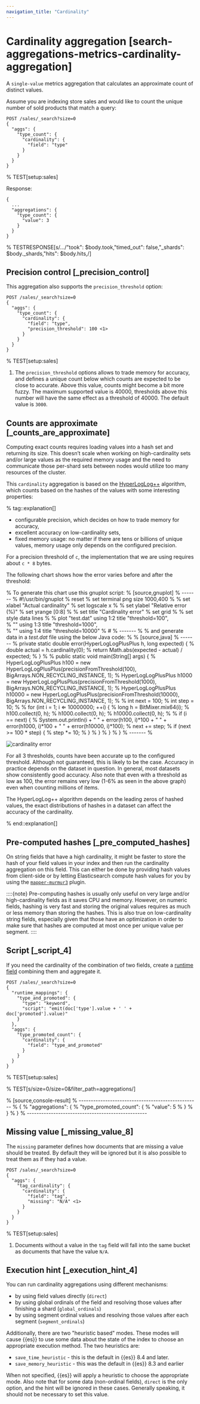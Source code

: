 ```yaml
---
navigation_title: "Cardinality"
---
```


# Cardinality aggregation [search-aggregations-metrics-cardinality-aggregation]


A `single-value` metrics aggregation that calculates an approximate count of distinct values.

Assume you are indexing store sales and would like to count the unique number of sold products that match a query:

```console
POST /sales/_search?size=0
{
  "aggs": {
    "type_count": {
      "cardinality": {
        "field": "type"
      }
    }
  }
}
```

%  TEST[setup:sales]

Response:

```console-result
{
  ...
  "aggregations": {
    "type_count": {
      "value": 3
    }
  }
}
```

%  TESTRESPONSE[s/\.\.\./"took": $body.took,"timed_out": false,"_shards": $body._shards,"hits": $body.hits,/]

## Precision control [_precision_control]

This aggregation also supports the `precision_threshold` option:

```console
POST /sales/_search?size=0
{
  "aggs": {
    "type_count": {
      "cardinality": {
        "field": "type",
        "precision_threshold": 100 <1>
      }
    }
  }
}
```

%  TEST[setup:sales]

1. The `precision_threshold` options allows to trade memory for accuracy, and defines a unique count below which counts are expected to be close to accurate. Above this value, counts might become a bit more fuzzy. The maximum supported value is 40000, thresholds above this number will have the same effect as a threshold of 40000. The default value is `3000`.



## Counts are approximate [_counts_are_approximate]

Computing exact counts requires loading values into a hash set and returning its size. This doesn’t scale when working on high-cardinality sets and/or large values as the required memory usage and the need to communicate those per-shard sets between nodes would utilize too many resources of the cluster.

This `cardinality` aggregation is based on the [HyperLogLog++](https://static.googleusercontent.com/media/research.google.com/fr//pubs/archive/40671.pdf) algorithm, which counts based on the hashes of the values with some interesting properties:

%  tag::explanation[]

* configurable precision, which decides on how to trade memory for accuracy,
* excellent accuracy on low-cardinality sets,
* fixed memory usage: no matter if there are tens or billions of unique values, memory usage only depends on the configured precision.

For a precision threshold of `c`, the implementation that we are using requires about `c * 8` bytes.

The following chart shows how the error varies before and after the threshold:

% To generate this chart use this gnuplot script:
% [source,gnuplot]
% -------
% #!/usr/bin/gnuplot
% reset
% set terminal png size 1000,400
% 
% set xlabel "Actual cardinality"
% set logscale x
% 
% set ylabel "Relative error (%)"
% set yrange [0:8]
% 
% set title "Cardinality error"
% set grid
% 
% set style data lines
% 
% plot "test.dat" using 1:2 title "threshold=100", \
% "" using 1:3 title "threshold=1000", \
% "" using 1:4 title "threshold=10000"
% #
% -------
% 
% and generate data in a *test.dat* file using the below Java code:
% 
% [source,java]
% -------
% private static double error(HyperLogLogPlusPlus h, long expected) {
%     double actual = h.cardinality(0);
%     return Math.abs(expected - actual) / expected;
% }
% 
% public static void main(String[] args) {
%     HyperLogLogPlusPlus h100 = new HyperLogLogPlusPlus(precisionFromThreshold(100), BigArrays.NON_RECYCLING_INSTANCE, 1);
%     HyperLogLogPlusPlus h1000 = new HyperLogLogPlusPlus(precisionFromThreshold(1000), BigArrays.NON_RECYCLING_INSTANCE, 1);
%     HyperLogLogPlusPlus h10000 = new HyperLogLogPlusPlus(precisionFromThreshold(10000), BigArrays.NON_RECYCLING_INSTANCE, 1);
% 
%     int next = 100;
%     int step = 10;
% 
%     for (int i = 1; i ⇐ 10000000; ++i) {
%         long h = BitMixer.mix64(i);
%         h100.collect(0, h);
%         h1000.collect(0, h);
%         h10000.collect(0, h);
% 
%         if (i == next) {
%             System.out.println(i + " " + error(h100, i)*100 + " " + error(h1000, i)*100 + " " + error(h10000, i)*100);
%             next += step;
%             if (next >= 100 * step) {
%                 step *= 10;
%             }
%         }
%     }
% }
% -------
% 

![cardinality error](images/cardinality_error.png "")

For all 3 thresholds, counts have been accurate up to the configured threshold. Although not guaranteed, this is likely to be the case. Accuracy in practice depends on the dataset in question. In general, most datasets show consistently good accuracy. Also note that even with a threshold as low as 100, the error remains very low (1-6% as seen in the above graph) even when counting millions of items.

The HyperLogLog++ algorithm depends on the leading zeros of hashed values, the exact distributions of hashes in a dataset can affect the accuracy of the cardinality.

%  end::explanation[]


## Pre-computed hashes [_pre_computed_hashes]

On string fields that have a high cardinality, it might be faster to store the hash of your field values in your index and then run the cardinality aggregation on this field. This can either be done by providing hash values from client-side or by letting Elasticsearch compute hash values for you by using the [`mapper-murmur3`](https://www.elastic.co/guide/en/elasticsearch/plugins/current/mapper-murmur3.html) plugin.

::::{note} 
Pre-computing hashes is usually only useful on very large and/or high-cardinality fields as it saves CPU and memory. However, on numeric fields, hashing is very fast and storing the original values requires as much or less memory than storing the hashes. This is also true on low-cardinality string fields, especially given that those have an optimization in order to make sure that hashes are computed at most once per unique value per segment.
::::



## Script [_script_4]

If you need the cardinality of the combination of two fields, create a [runtime field](runtime.md) combining them and aggregate it.

```console
POST /sales/_search?size=0
{
  "runtime_mappings": {
    "type_and_promoted": {
      "type": "keyword",
      "script": "emit(doc['type'].value + ' ' + doc['promoted'].value)"
    }
  },
  "aggs": {
    "type_promoted_count": {
      "cardinality": {
        "field": "type_and_promoted"
      }
    }
  }
}
```

%  TEST[setup:sales]

%  TEST[s/size=0/size=0&filter_path=aggregations/]

% [source,console-result]
% --------------------------------------------------
% {
%   "aggregations": {
%     "type_promoted_count": {
%       "value": 5
%     }
%   }
% }
% --------------------------------------------------


## Missing value [_missing_value_8]

The `missing` parameter defines how documents that are missing a value should be treated. By default they will be ignored but it is also possible to treat them as if they had a value.

```console
POST /sales/_search?size=0
{
  "aggs": {
    "tag_cardinality": {
      "cardinality": {
        "field": "tag",
        "missing": "N/A" <1>
      }
    }
  }
}
```

%  TEST[setup:sales]

1. Documents without a value in the `tag` field will fall into the same bucket as documents that have the value `N/A`.



## Execution hint [_execution_hint_4]

You can run cardinality aggregations using different mechanisms:

* by using field values directly (`direct`)
* by using global ordinals of the field and resolving those values after finishing a shard (`global_ordinals`)
* by using segment ordinal values and resolving those values after each segment (`segment_ordinals`)

Additionally, there are two "heuristic based" modes.  These modes will cause {{es}} to use some data about the state of the index to choose an appropriate execution method.  The two heuristics are:

* `save_time_heuristic` - this is the default in {{es}} 8.4 and later.
* `save_memory_heuristic` - this was the default in {{es}} 8.3 and earlier

When not specified, {{es}} will apply a heuristic to choose the appropriate mode.  Also note that for some data (non-ordinal fields), `direct` is the only option, and the hint will be ignored in these cases.  Generally speaking, it should not be necessary to set this value.


